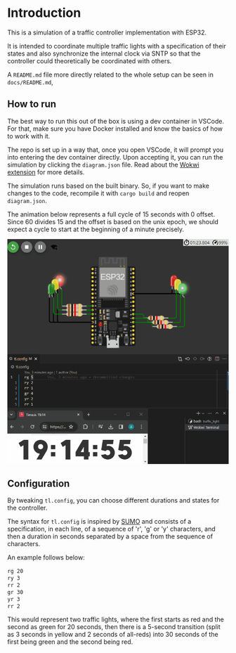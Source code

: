 # Introduction

This is a simulation of a traffic controller implementation with ESP32.

It is intended to coordinate multiple traffic lights with a specification of their
states and also synchronize the internal clock via SNTP so that the controller
could theoretically be coordinated with others.

A `README.md` file more directly related to the whole setup can be seen in
`docs/README.md`,

## How to run

The best way to run this out of the box is using a dev container in VSCode.
For that, make sure you have Docker installed and know the basics of how to work
with it.

The repo is set up in a way that, once you open VSCode, it will prompt you into
entering the dev container directly. Upon accepting it, you can run the simulation
by clicking the `diagram.json` file. Read about the [Wokwi extension](https://docs.wokwi.com/vscode/getting-started)
for more details.

The simulation runs based on the built binary. So, if you want to make changes to the
code, recompile it with `cargo build` and reopen `diagram.json`.

The animation below represents a full cycle of 15 seconds with 0 offset. Since 60
divides 15 and the offset is based on the unix epoch, we should expect a cycle
to start at the beginning of a minute precisely.

![Cycle of 15 seconds](animation.gif)

## Configuration

By tweaking `tl.config`, you can choose different durations and states for the controller.

The syntax for `tl.config` is inspired by [SUMO](https://sumo.dlr.de/docs/Simulation/Traffic_Lights.html)
and consists of a specification, in each line, of a sequence of 'r', 'g' or 'y'
characters, and then a duration in seconds separated by a space from the sequence of
characters.

An example follows below:

```text
rg 20
ry 3
rr 2
gr 30
yr 3
rr 2
```

This would represent two traffic lights, where the first starts as red and the second
as green for 20 seconds, then there is a 5-second transition (split as 3 seconds
in yellow and 2 seconds of all-reds) into 30 seconds of the first being green and
the second being red.